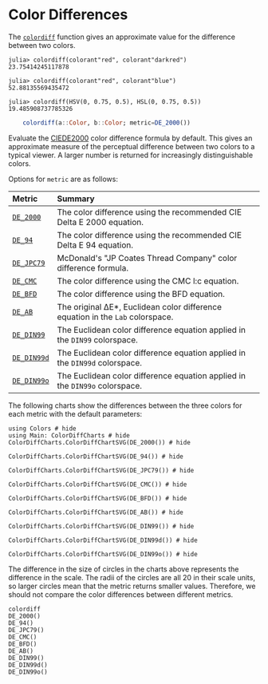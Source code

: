 # Color Differences

The [`colordiff`](@ref) function gives an approximate value for the difference between two colors.

```jldoctest example; setup = :(using Colors)
julia> colordiff(colorant"red", colorant"darkred")
23.75414245117878

julia> colordiff(colorant"red", colorant"blue")
52.88135569435472

julia> colordiff(HSV(0, 0.75, 0.5), HSL(0, 0.75, 0.5))
19.485908737785326
```

```julia
    colordiff(a::Color, b::Color; metric=DE_2000())
```

Evaluate the [CIEDE2000](http://en.wikipedia.org/wiki/Color_difference#CIEDE2000) color difference formula by default. This gives an approximate measure of the perceptual difference between two colors to a typical viewer. A larger number is returned for increasingly distinguishable colors.

Options for `metric` are as follows:

| Metric             | Summary                                                                       |
|:-------------------|:------------------------------------------------------------------------------|
|[`DE_2000`](@ref)   | The color difference using the recommended CIE Delta E 2000 equation.         |
|[`DE_94`](@ref)     | The color difference using the recommended CIE Delta E 94 equation.           |
|[`DE_JPC79`](@ref)  | McDonald's "JP Coates Thread Company" color difference formula.               |
|[`DE_CMC`](@ref)    | The color difference using the CMC l:c equation.                              |
|[`DE_BFD`](@ref)    | The color difference using the BFD equation.                                  |
|[`DE_AB`](@ref)     | The original ΔE*, Euclidean color difference equation in the `Lab` colorspace.|
|[`DE_DIN99`](@ref)  | The Euclidean color difference equation applied in the `DIN99` colorspace.    |
|[`DE_DIN99d`](@ref) | The Euclidean color difference equation applied in the `DIN99d` colorspace.   |
|[`DE_DIN99o`](@ref) | The Euclidean color difference equation applied in the `DIN99o` colorspace.   |


The following charts show the differences between the three colors for each
metric with the default parameters:
```@example diff
using Colors # hide
using Main: ColorDiffCharts # hide
ColorDiffCharts.ColorDiffChartSVG(DE_2000()) # hide
```
```@example diff
ColorDiffCharts.ColorDiffChartSVG(DE_94()) # hide
```
```@example diff
ColorDiffCharts.ColorDiffChartSVG(DE_JPC79()) # hide
```
```@example diff
ColorDiffCharts.ColorDiffChartSVG(DE_CMC()) # hide
```
```@example diff
ColorDiffCharts.ColorDiffChartSVG(DE_BFD()) # hide
```
```@example diff
ColorDiffCharts.ColorDiffChartSVG(DE_AB()) # hide
```
```@example diff
ColorDiffCharts.ColorDiffChartSVG(DE_DIN99()) # hide
```
```@example diff
ColorDiffCharts.ColorDiffChartSVG(DE_DIN99d()) # hide
```
```@example diff
ColorDiffCharts.ColorDiffChartSVG(DE_DIN99o()) # hide
```
The difference in the size of circles in the charts above represents the
difference in the scale. The radii of the circles are all 20 in their scale
units, so larger circles mean that the metric returns smaller values. Therefore,
we should not compare the color differences between different metrics.

```@docs
colordiff
DE_2000()
DE_94()
DE_JPC79()
DE_CMC()
DE_BFD()
DE_AB()
DE_DIN99()
DE_DIN99d()
DE_DIN99o()
```

